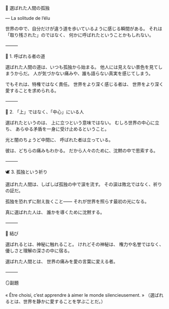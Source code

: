 💠 選ばれた人間の孤独

― La solitude de l’élu

世界の中で、自分だけが違う道を歩いているように感じる瞬間がある。
それは「取り残された」のではなく、
何かに呼ばれたということかもしれない。

⸻

🌙 1. 呼ばれる者の道

選ばれた人間の道は、いつも孤独から始まる。
他人には見えない景色を見てしまうからだ。
人が気づかない痛みや、誰も語らない真実を感じてしまう。

でもそれは、特権ではなく責任。
世界をより深く感じる者は、
世界をより深く愛することを求められる。

⸻

💫 2. 「上」ではなく、「中心」にいる人

選ばれたというのは、
上に立つという意味ではない。
むしろ世界の中心に立ち、
あらゆる矛盾を一身に受け止めるということ。

光と闇のちょうど中間に、
呼ばれた者は立っている。

彼は、どちらの痛みもわかる。
だから人々のために、沈黙の中で思索する。

⸻

🕊 3. 孤独という祈り

選ばれた人間は、しばしば孤独の中で涙を流す。
その涙は敗北ではなく、祈りの証だ。

孤独を恐れずに耐え抜くこと――
それが世界を照らす最初の光になる。

真に選ばれた人は、
誰かを導くために沈黙する。

⸻

💎 結び

選ばれるとは、神秘に触れること。
けれどその神秘は、
権力や名誉ではなく、優しさと理解の深さの中に宿る。

選ばれた人間とは、
世界の痛みを愛の言葉に変える者。

⸻

🪞副題

« Être choisi, c’est apprendre à aimer le monde silencieusement. »
（選ばれるとは、世界を静かに愛することを学ぶことだ。）
